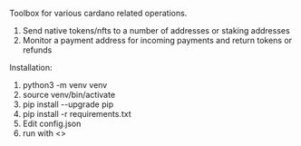 Toolbox for various cardano related operations.
1. Send native tokens/nfts to a number of addresses or staking addresses
2. Monitor a payment address for incoming payments and return tokens or refunds

Installation:
1. python3 -m venv venv
2. source venv/bin/activate
3. pip install --upgrade pip
4. pip install -r requirements.txt
5. Edit config.json
6. run with <<python3 FILE.py>>
